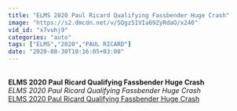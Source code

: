 ```yaml
---
title: "ELMS 2020 Paul Ricard Qualifying Fassbender Huge Crash"
image: "https://s2.dmcdn.net/v/SQgz51VIa69ZyRdaO/x240"
vid_id: "x7vuhj9"
categories: "auto"
tags: ["ELMS","2020","PAUL RICARD"]
date: "2020-08-30T10:16:05+03:00"
---
```

<br><b>ELMS 2020 Paul Ricard Qualifying Fassbender Huge Crash</b><br> <i>ELMS 2020 Paul Ricard Qualifying Fassbender Huge Crash</i><br> <u>ELMS 2020 Paul Ricard Qualifying Fassbender Huge Crash</u>
